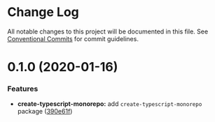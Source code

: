 # Change Log

All notable changes to this project will be documented in this file.
See [Conventional Commits](https://conventionalcommits.org) for commit guidelines.

# 0.1.0 (2020-01-16)


### Features

* **create-typescript-monorepo:** add `create-typescript-monorepo` package ([390e61f](https://github.com/kjots/package-tools/commit/390e61f9125bb048efe7f88072263e503a65c413))
